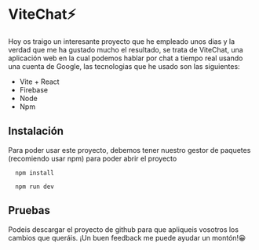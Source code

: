 # ViteChat⚡

Hoy os traigo un interesante proyecto que he empleado unos dias y la verdad que me ha gustado mucho el resultado, se trata de ViteChat, una aplicación web en la cual podemos hablar por chat a tiempo real usando una cuenta de Google, las tecnologias que he usado son las siguientes:

- Vite + React
- Firebase
- Node
- Npm

## Instalación

Para poder usar este proyecto, debemos tener nuestro gestor de paquetes (recomiendo usar npm) para poder abrir el proyecto

  ```
    npm install

    npm run dev
````

## Pruebas

Podeis descargar el proyecto de github para que apliqueis vosotros los cambios que queráis. ¡Un buen feedback me puede ayudar un montón!😀
